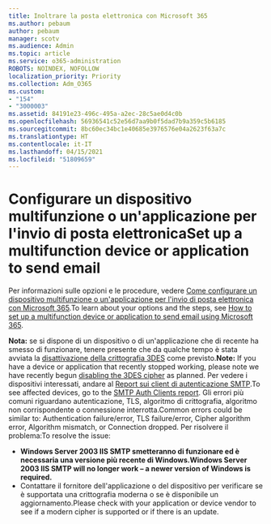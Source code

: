 ```yaml
---
title: Inoltrare la posta elettronica con Microsoft 365
ms.author: pebaum
author: pebaum
manager: scotv
ms.audience: Admin
ms.topic: article
ms.service: o365-administration
ROBOTS: NOINDEX, NOFOLLOW
localization_priority: Priority
ms.collection: Adm_O365
ms.custom:
- "154"
- "3000003"
ms.assetid: 84191e23-496c-495a-a2ec-28c5ae0d4c0b
ms.openlocfilehash: 56936541c52e56d7aa9b0f5dad7b9a359c5b6185
ms.sourcegitcommit: 8bc60ec34bc1e40685e3976576e04a2623f63a7c
ms.translationtype: HT
ms.contentlocale: it-IT
ms.lasthandoff: 04/15/2021
ms.locfileid: "51809659"
---
```

# <a name="set-up-a-multifunction-device-or-application-to-send-email"></a><span data-ttu-id="476ef-102">Configurare un dispositivo multifunzione o un'applicazione per l'invio di posta elettronica</span><span class="sxs-lookup"><span data-stu-id="476ef-102">Set up a multifunction device or application to send email</span></span>

<span data-ttu-id="476ef-103">Per informazioni sulle opzioni e le procedure, vedere [Come configurare un dispositivo multifunzione o un'applicazione per l'invio di posta elettronica con Microsoft 365](https://docs.microsoft.com/Exchange/mail-flow-best-practices/how-to-set-up-a-multifunction-device-or-application-to-send-email-using-microsoft-365-or-office-365).</span><span class="sxs-lookup"><span data-stu-id="476ef-103">To learn about your options and the steps, see [How to set up a multifunction device or application to send email using Microsoft 365](https://docs.microsoft.com/Exchange/mail-flow-best-practices/how-to-set-up-a-multifunction-device-or-application-to-send-email-using-microsoft-365-or-office-365).</span></span>
  
<span data-ttu-id="476ef-104">**Nota:** se si dispone di un dispositivo o di un'applicazione che di recente ha smesso di funzionare, tenere presente che da qualche tempo è stata avviata la [disattivazione della crittografia 3DES](https://docs.microsoft.com/microsoft-365/compliance/technical-reference-details-about-encryption) come previsto.</span><span class="sxs-lookup"><span data-stu-id="476ef-104">**Note:** If you have a device or application that recently stopped working, please note we have recently begun [disabling the 3DES cipher](https://docs.microsoft.com/microsoft-365/compliance/technical-reference-details-about-encryption) as planned.</span></span> <span data-ttu-id="476ef-105">Per vedere i dispositivi interessati, andare al [Report sui client di autenticazione SMTP](https://protection.office.com/mailflow/dashboard).</span><span class="sxs-lookup"><span data-stu-id="476ef-105">To see affected devices, go to the [SMTP Auth Clients report](https://protection.office.com/mailflow/dashboard).</span></span> <span data-ttu-id="476ef-106">Gli errori più comuni riguardano autenticazione, TLS, algoritmo di crittografia, algoritmo non corrispondente o connessione interrotta.</span><span class="sxs-lookup"><span data-stu-id="476ef-106">Common errors could be similar to: Authentication failure/error, TLS failure/error, Cipher algorithm error, Algorithm mismatch, or Connection dropped.</span></span> <span data-ttu-id="476ef-107">Per risolvere il problema:</span><span class="sxs-lookup"><span data-stu-id="476ef-107">To resolve the issue:</span></span>

 - <span data-ttu-id="476ef-108">**Windows Server 2003 IIS SMTP smetteranno di funzionare ed è necessaria una versione più recente di Windows.**</span><span class="sxs-lookup"><span data-stu-id="476ef-108">**Windows Server 2003 IIS SMTP will no longer work – a newer version of Windows is required.**</span></span>  
 - <span data-ttu-id="476ef-109">Contattare il fornitore dell'applicazione o del dispositivo per verificare se è supportata una crittografia moderna o se è disponibile un aggiornamento.</span><span class="sxs-lookup"><span data-stu-id="476ef-109">Please check with your application or device vendor to see if a modern cipher is supported or if there is an update.</span></span>
